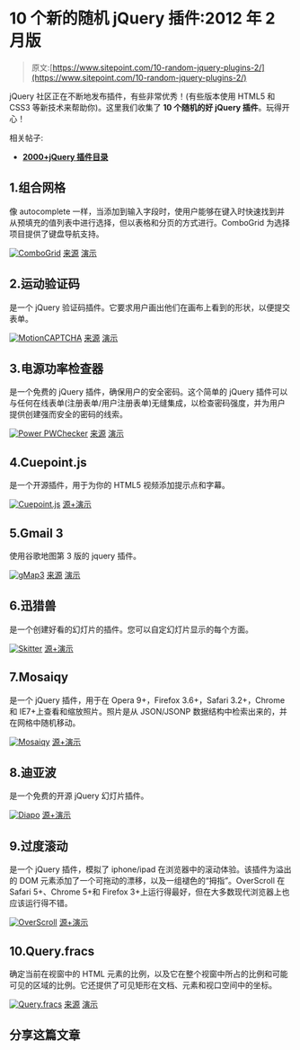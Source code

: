 # 10 个新的随机 jQuery 插件:2012 年 2 月版

> 原文:[https://www.sitepoint.com/10-random-jquery-plugins-2/](https://www.sitepoint.com/10-random-jquery-plugins-2/)

jQuery 社区正在不断地发布插件，有些非常优秀！(有些版本使用 HTML5 和 CSS3 等新技术来帮助你)。这里我们收集了 **10 个随机的好 jQuery 插件**。玩得开心！

相关帖子:

*   [**2000+jQuery 插件目录**](http://www.jquery4u.com/plugins/)

## 1.组合网格

像 autocomplete 一样，当添加到输入字段时，使用户能够在键入时快速找到并从预填充的值列表中进行选择，但以表格和分页的方式进行。ComboGrid 为选择项目提供了键盘导航支持。

 [![ComboGrid](../Images/6f89b1a28100329a68ea6f2020f06ee2.png)](http://combogrid.justmybit.com/index.php) 
[来源](http://combogrid.justmybit.com/index.php) [演示](http://combogrid.justmybit.com/default.php)

## 2.运动验证码

是一个 jQuery 验证码插件。它要求用户画出他们在画布上看到的形状，以便提交表单。

 [![MotionCAPTCHA](../Images/bfbebb403773002add16a51a48cafc91.png)](http://www.josscrowcroft.com/projects/motioncaptcha-jquery-plugin/) 
[来源](http://www.josscrowcroft.com/projects/motioncaptcha-jquery-plugin/) [演示](http://www.josscrowcroft.com/demos/motioncaptcha/)

## 3.电源功率检查器

是一个免费的 jQuery 插件，确保用户的安全密码。这个简单的 jQuery 插件可以与任何在线表单(注册表单/用户注册表单)无缝集成，以检查密码强度，并为用户提供创建强而安全的密码的线索。

 [![Power PWChecker](../Images/1ce13c30cd687cd4d60c5f70e975f058.png)](http://www.egrappler.com/jquery-strong-password-plugin-power-pwchecker/) 
[来源](http://www.egrappler.com/jquery-strong-password-plugin-power-pwchecker/) [演示](http://www.egrappler.com/pschecker/index.htm)

## 4.Cuepoint.js

是一个开源插件，用于为你的 HTML5 视频添加提示点和字幕。

 [![Cuepoint.js](../Images/356cf88d1160c83bdc01a627188c2eac.png)](http://cuepoint.org/) 
[源+演示](http://cuepoint.org/)

## 5.Gmail 3

使用谷歌地图第 3 版的 jquery 插件。

 [![gMap3](../Images/f2561bfa28236ad72db249ea60202190.png)](http://gmap3.net/) 
[来源](http://gmap3.net/) [演示](http://gmap3.net/examples.html)

## 6.迅猎兽

是一个创建好看的幻灯片的插件。您可以自定幻灯片显示的每个方面。

 [![Skitter](../Images/b26228cc5f5dba1d2ae245863b366841.png)](http://thiagosf.net/projects/jquery/skitter/) 
[源+演示](http://thiagosf.net/projects/jquery/skitter/)

## 7.Mosaiqy

是一个 jQuery 插件，用于在 Opera 9+，Firefox 3.6+，Safari 3.2+，Chrome 和 IE7+上查看和缩放照片。照片是从 JSON/JSONP 数据结构中检索出来的，并在网格中随机移动。

 [![Mosaiqy](../Images/8412c74af03a7a8b964e475c2a9f22a8.png)](http://www.fabriziocalderan.it/mosaiqy/) 
[源+演示](http://www.fabriziocalderan.it/mosaiqy/)

## 8.迪亚波

是一个免费的开源 jQuery 幻灯片插件。

 [![Diapo](../Images/936f5ab991d8daf43b8cef7a0a7ba1a4.png)](http://www.pixedelic.com/plugins/diapo/) 
[源+演示](http://www.pixedelic.com/plugins/diapo/)

## 9.过度滚动

是一个 jQuery 插件，模拟了 iphone/ipad 在浏览器中的滚动体验。该插件为溢出的 DOM 元素添加了一个可拖动的漂移，以及一组褪色的“拇指”。OverScroll 在 Safari 5+、Chrome 5+和 Firefox 3+上运行得最好，但在大多数现代浏览器上也应该运行得不错。

 [![OverScroll](../Images/d5e26e89d46492bb0b502867fb2a9d62.png)](http://www.azoffdesign.com/plugins/js/overscroll) 
[源+演示](http://www.azoffdesign.com/plugins/js/overscroll)

## 10.Query.fracs

确定当前在视窗中的 HTML 元素的比例，以及它在整个视窗中所占的比例和可能可见的区域的比例。它还提供了可见矩形在文档、元素和视口空间中的坐标。

 [![Query.fracs](../Images/925e2316beba6ac019a4ef9bcd87c71d.png)](http://larsjung.de/fracs/) 
[来源](http://larsjung.de/fracs/) [演示](http://larsjung.de/fracs/demo/)

## 分享这篇文章
